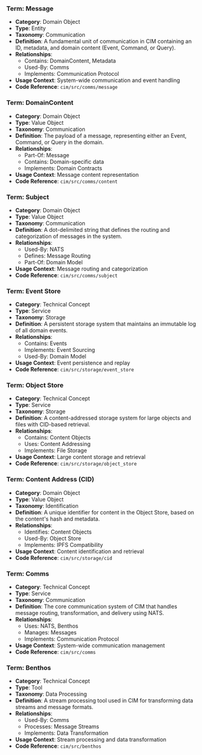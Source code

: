 ### Term: Message
- **Category**: Domain Object
- **Type**: Entity
- **Taxonomy**: Communication
- **Definition**: A fundamental unit of communication in CIM containing an ID, metadata, and domain content (Event, Command, or Query).
- **Relationships**:
  * Contains: DomainContent, Metadata
  * Used-By: Comms
  * Implements: Communication Protocol
- **Usage Context**: System-wide communication and event handling
- **Code Reference**: `cim/src/comms/message`

### Term: DomainContent
- **Category**: Domain Object
- **Type**: Value Object
- **Taxonomy**: Communication
- **Definition**: The payload of a message, representing either an Event, Command, or Query in the domain.
- **Relationships**:
  * Part-Of: Message
  * Contains: Domain-specific data
  * Implements: Domain Contracts
- **Usage Context**: Message content representation
- **Code Reference**: `cim/src/comms/content`

### Term: Subject
- **Category**: Domain Object
- **Type**: Value Object
- **Taxonomy**: Communication
- **Definition**: A dot-delimited string that defines the routing and categorization of messages in the system.
- **Relationships**:
  * Used-By: NATS
  * Defines: Message Routing
  * Part-Of: Domain Model
- **Usage Context**: Message routing and categorization
- **Code Reference**: `cim/src/comms/subject`

### Term: Event Store
- **Category**: Technical Concept
- **Type**: Service
- **Taxonomy**: Storage
- **Definition**: A persistent storage system that maintains an immutable log of all domain events.
- **Relationships**:
  * Contains: Events
  * Implements: Event Sourcing
  * Used-By: Domain Model
- **Usage Context**: Event persistence and replay
- **Code Reference**: `cim/src/storage/event_store`

### Term: Object Store
- **Category**: Technical Concept
- **Type**: Service
- **Taxonomy**: Storage
- **Definition**: A content-addressed storage system for large objects and files with CID-based retrieval.
- **Relationships**:
  * Contains: Content Objects
  * Uses: Content Addressing
  * Implements: File Storage
- **Usage Context**: Large content storage and retrieval
- **Code Reference**: `cim/src/storage/object_store`

### Term: Content Address (CID)
- **Category**: Domain Object
- **Type**: Value Object
- **Taxonomy**: Identification
- **Definition**: A unique identifier for content in the Object Store, based on the content's hash and metadata.
- **Relationships**:
  * Identifies: Content Objects
  * Used-By: Object Store
  * Implements: IPFS Compatibility
- **Usage Context**: Content identification and retrieval
- **Code Reference**: `cim/src/storage/cid`

### Term: Comms
- **Category**: Technical Concept
- **Type**: Service
- **Taxonomy**: Communication
- **Definition**: The core communication system of CIM that handles message routing, transformation, and delivery using NATS.
- **Relationships**:
  * Uses: NATS, Benthos
  * Manages: Messages
  * Implements: Communication Protocol
- **Usage Context**: System-wide communication management
- **Code Reference**: `cim/src/comms`

### Term: Benthos
- **Category**: Technical Concept
- **Type**: Tool
- **Taxonomy**: Data Processing
- **Definition**: A stream processing tool used in CIM for transforming data streams and message formats.
- **Relationships**:
  * Used-By: Comms
  * Processes: Message Streams
  * Implements: Data Transformation
- **Usage Context**: Stream processing and data transformation
- **Code Reference**: `cim/src/benthos` 